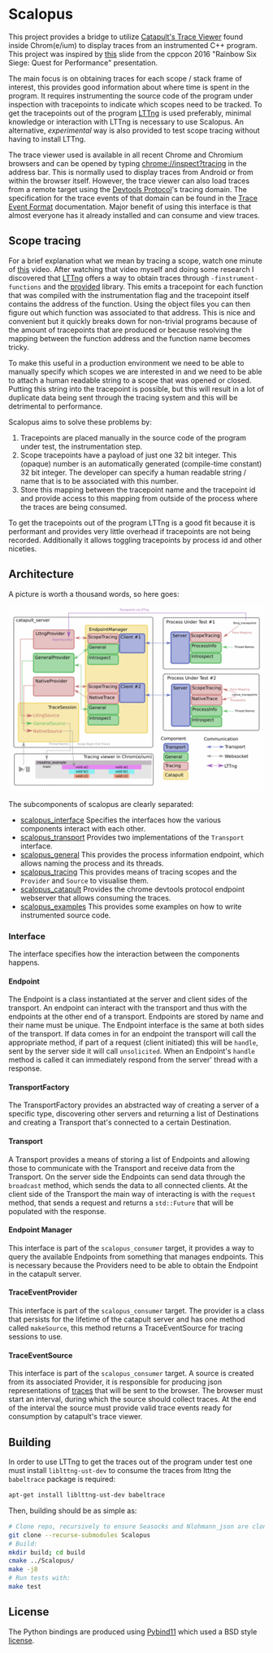 # Scalopus

This project provides a bridge to utilize [Catapult's Trace Viewer][catapult_trace_viewer] found inside Chrom(e/ium) to
display traces from an instrumented C++ program. This project was inspired by [this][cppcon_2016_quest_for_performance]
slide from the cppcon 2016 "Rainbow Six Siege: Quest for Performance" presentation.

The main focus is on obtaining traces for each scope / stack frame of interest, this provides good information about
where time is spent in the program. It requires instrumenting the source code of the program under inspection with
tracepoints to indicate which scopes need to be tracked. To get the tracepoints out of the program [LTTng][lttng] is
used preferably, minimal knowledge or interaction with LTTng is necessary to use Scalopus. An alternative, 
_experimental_ way is also provided to test scope tracing without having to install LTTng.

The trace viewer used is available in all recent Chrome and Chromium browsers and can be opened by typing 
[chrome://inspect?tracing][chrome_tracing] in the address bar. This is normally used to display traces from Android
or from within the browser itself. However, the trace viewer can also load traces from a remote target using the
[Devtools Protocol][devtools_protocol]'s tracing domain. The specification for the trace events of that domain can be
found in the [Trace Event Format][trace_event_format] documentation. Major benefit of using this interface is that
almost everyone has it already installed and can consume and view traces.

## Scope tracing
For a brief explanation what we mean by tracing a scope, watch one minute of [this][cppcon_2016_quest_for_performance]
video. After watching that video myself and doing some research I discovered that [LTTng][lttng] offers a way to obtain
traces through `-finstrument-functions` and the [provided][liblttng-ust-cyg-profile] library. This emits a tracepoint
for each function that was compiled with the instrumentation flag and the tracepoint itself contains the address of the
function. Using the object files you can then figure out which function was associated to that address. This is nice and
convenient but it quickly breaks down for non-trivial programs because of the amount of tracepoints that are produced or
because resolving the mapping between the function address and the function name becomes tricky.

To make this useful in a production environment we need to be able to manually specify which scopes we are interested
in and we need to be able to attach a human readable string to a scope that was opened or closed. Putting this string
into the tracepoint is possible, but this will result in a lot of duplicate data being sent through the tracing system
and this will be detrimental to performance. 

Scalopus aims to solve these problems by:
1. Tracepoints are placed manually in the source code of the program under test, the instrumentation step.
2. Scope tracepoints have a payload of just one 32 bit integer. This (opaque) number is an automatically generated
   (compile-time constant) 32 bit integer. The developer can specify a human readable string / name that is to be
   associated with this number.
3. Store this mapping between the tracepoint name and the tracepoint id and provide access to this mapping from outside
   of the process where the traces are being consumed.

To get the tracepoints out of the program LTTng is a good fit because it is performant and provides very little overhead
if tracepoints are not being recorded. Additionally it allows toggling tracepoints by process id and other niceties.

## Architecture
A picture is worth a thousand words, so here goes:

![Overview of Scalopus](/doc/overview.png "Overview of Scalopus")

The subcomponents of scalopus are clearly separated:
- [scalopus_interface](/scalopus_interface) Specifies the interfaces how the various components interact with each other.
- [scalopus_transport](/scalopus_transport) Provides two implementations of the `Transport` interface.
- [scalopus_general](/scalopus_general) This provides the process information endpoint, which allows naming the process and its threads.
- [scalopus_tracing](/scalopus_tracing) This provides means of tracing scopes and the `Provider` and `Source` to visualise them.
- [scalopus_catapult](/scalopus_catapult) Provides the chrome devtools protocol endpoint webserver that allows consuming the traces.
- [scalopus_examples](/scalopus_examples) This provides some examples on how to write instrumented source code.

### Interface
The interface specifies how the interaction between the components happens.

#### Endpoint
The Endpoint is a class instantiated at the server and client sides of the transport. An endpoint can interact with the transport and thus with the endpoints at the other end of a transport. Endpoints are stored by name and their name must be unique. The Endpoint interface is the same at both sides of the transport. If data comes in for an endpoint the transport will call the appropriate method, if part of a request (client initiated) this will be `handle`, sent by the server side it will call `unsolicited`. When an Endpoint's `handle` method is called it can immediately respond from the server' thread with a response.

#### TransportFactory
The TransportFactory provides an abstracted way of creating a server of a specific type, discovering other servers and returning a list of Destinations and creating a Transport that's connected to a certain Destination.

#### Transport
A Transport provides a means of storing a list of Endpoints and allowing those to communicate with the Transport and receive data from the Transport. On the server side the Endpoints can send data through the `broadcast` method, which sends the data to all connected clients. At the client side of the Transport the main way of interacting is with the `request` method, that sends a request and returns a `std::Future` that will be populated with the response.

#### Endpoint Manager
This interface is part of the `scalopus_consumer` target, it provides a way to query the available Endpoints from something that manages endpoints. This is necessary because the Providers need to be able to obtain the Endpoint in the catapult server.

#### TraceEventProvider
This interface is part of the `scalopus_consumer` target. The provider is a class that persists for the lifetime of the catapult server and has one method called `makeSource`, this method returns a TraceEventSource for tracing sessions to use.

#### TraceEventSource
This interface is part of the `scalopus_consumer` target. A source is created from its associated Provider, it is responsible for producing json representations of [traces][trace_event_format] that will be sent to the browser. The browser must start an interval, during which the source should collect traces. At the end of the interval the source must provide valid trace events ready for consumption by catapult's trace viewer. 

## Building

In order to use LTTng to get the traces out of the program under test one must install `liblttng-ust-dev` to consume
the traces from lttng the `babeltrace` package is required:
```bash
apt-get install liblttng-ust-dev babeltrace
```

Then, building should be as simple as:
```bash
# Clone repo, recursively to ensure Seasocks and Nlohmann_json are cloned as well.
git clone --recurse-submodules Scalopus
# Build:
mkdir build; cd build
cmake ../Scalopus/
make -j8
# Run tests with:
make test
```

## License

The Python bindings are produced using [Pybind11][pybind11] which used a BSD style [license](/thirdparty/pybind11/LICENSE).

[catapult_trace_viewer]: https://github.com/catapult-project/catapult/blob/master/tracing/README.md
[catapult]: https://github.com/catapult-project/catapult
[devtools_protocol]: https://chromedevtools.github.io/devtools-protocol/tot/Tracing
[trace_event_format]: https://docs.google.com/document/d/1CvAClvFfyA5R-PhYUmn5OOQtYMH4h6I0nSsKchNAySU/edit
[lttng]: https://lttng.org/
[chrome_tracing]: chrome://inspect?tracing
[cppcon_2016_quest_for_performance]: https://youtu.be/tD4xRNB0M_Q?t=468
[liblttng-ust-cyg-profile]: https://lttng.org/docs/v2.10/#doc-liblttng-ust-cyg-profile
[pybind11]: https://github.com/pybind/pybind11